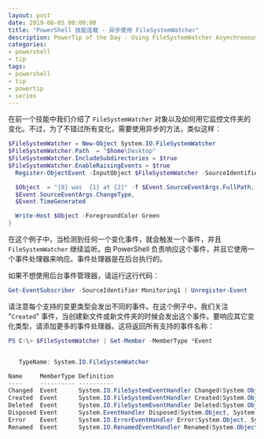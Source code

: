 ```yaml
---
layout: post
date: 2019-06-05 00:00:00
title: "PowerShell 技能连载 - 异步使用 FileSystemWatcher"
description: PowerTip of the Day - Using FileSystemWatcher Asynchronously
categories:
- powershell
- tip
tags:
- powershell
- tip
- powertip
- series
---
```

在前一个技能中我们介绍了 `FileSystemWatcher` 对象以及如何用它监控文件夹的变化。不过，为了不错过所有变化，需要使用异步的方法，类似这样：

```powershell
$FileSystemWatcher = New-Object System.IO.FileSystemWatcher
$FileSystemWatcher.Path  = "$home\Desktop"
$FileSystemWatcher.IncludeSubdirectories = $true
$FileSystemWatcher.EnableRaisingEvents = $true
  Register-ObjectEvent -InputObject $FileSystemWatcher -SourceIdentifier Monitoring1  -EventName Created  -Action {

  $Object  = "{0} was  {1} at {2}" -f $Event.SourceEventArgs.FullPath,
  $Event.SourceEventArgs.ChangeType,
  $Event.TimeGenerated

  Write-Host $Object -ForegroundColor Green
}
```

在这个例子中，当检测到任何一个变化事件，就会触发一个事件，并且 `FileSystemWatcher` 继续监听。由 PowerShell 负责响应这个事件，并且它使用一个事件处理器来响应。事件处理器是在后台执行的。

如果不想使用后台事件管理器，请运行这行代码：

```powershell
Get-EventSubscriber -SourceIdentifier Monitoring1 | Unregister-Event
```

请注意每个支持的变更类型会发出不同的事件。在这个例子中，我们关注 "`Created`" 事件，当创建新文件或新文件夹的时候会发出这个事件。要响应其它变化类型，请添加更多的事件处理器。这将返回所有支持的事件名称：

```powershell
PS C:\> $FileSystemWatcher | Get-Member -MemberType *Event


   TypeName: System.IO.FileSystemWatcher

Name     MemberType Definition
----     ---------- ----------
Changed  Event      System.IO.FileSystemEventHandler Changed(System.Object, System.IO.FileSystemEventArgs)
Created  Event      System.IO.FileSystemEventHandler Created(System.Object, System.IO.FileSystemEventArgs)
Deleted  Event      System.IO.FileSystemEventHandler Deleted(System.Object, System.IO.FileSystemEventArgs)
Disposed Event      System.EventHandler Disposed(System.Object, System.EventArgs)
Error    Event      System.IO.ErrorEventHandler Error(System.Object, System.IO.ErrorEventArgs)
Renamed  Event      System.IO.RenamedEventHandler Renamed(System.Object, System.IO.RenamedEventArgs)
```

<!--本文国际来源：[Using FileSystemWatcher Asynchronously](https://community.idera.com/database-tools/powershell/powertips/b/tips/posts/using-filesystemwatcher-asynchronously)-->

